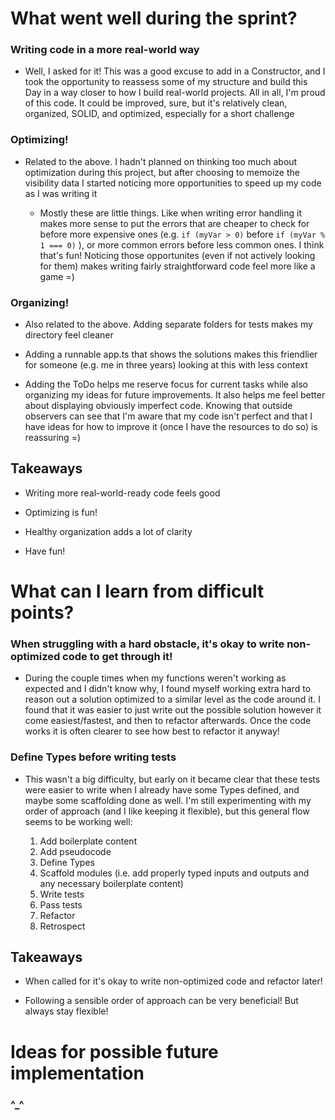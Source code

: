 # What went well during the sprint?

### Writing code in a more real-world way

- Well, I asked for it! This was a good excuse to add in a Constructor, and I
  took the opportunity to reassess some of my structure and build this Day in a
  way closer to how I build real-world projects. All in all, I'm proud of this
  code. It could be improved, sure, but it's relatively clean, organized, SOLID,
  and optimized, especially for a short challenge

### Optimizing!

- Related to the above. I hadn't planned on thinking too much about optimization
  during this project, but after choosing to memoize the visibility data I
  started noticing more opportunities to speed up my code as I was writing it

  - Mostly these are little things. Like when writing error handling it makes
    more sense to put the errors that are cheaper to check for before more
    expensive ones (e.g. `if (myVar > 0)` before `if (myVar % 1 === 0)` ), or
    more common errors before less common ones. I think that's fun! Noticing
    those opportunites (even if not actively looking for them) makes writing
    fairly straightforward code feel more like a game =)

### Organizing!

- Also related to the above. Adding separate folders for tests makes my
  directory feel cleaner

- Adding a runnable app.ts that shows the solutions makes this friendlier for
  someone (e.g. me in three years) looking at this with less context

- Adding the ToDo helps me reserve focus for current tasks while also organizing
  my ideas for future improvements. It also helps me feel better about
  displaying obviously imperfect code. Knowing that outside observers can see
  that I'm aware that my code isn't perfect and that I have ideas for how to
  improve it (once I have the resources to do so) is reassuring =)

## Takeaways

- Writing more real-world-ready code feels good

- Optimizing is fun!

- Healthy organization adds a lot of clarity

- Have fun!

# What can I learn from difficult points?

### When struggling with a hard obstacle, it's okay to write non-optimized code to get through it!

- During the couple times when my functions weren't working as expected and I
  didn't know why, I found myself working extra hard to reason out a solution
  optimized to a similar level as the code around it. I found that it was easier
  to just write out the possible solution however it come easiest/fastest, and
  then to refactor afterwards. Once the code works it is often clearer to see
  how best to refactor it anyway!

### Define Types before writing tests

- This wasn't a big difficulty, but early on it became clear that these tests
  were easier to write when I already have some Types defined, and maybe some
  scaffolding done as well. I'm still experimenting with my order of approach
  (and I like keeping it flexible), but this general flow seems to be working
  well:

  1. Add boilerplate content
  2. Add pseudocode
  3. Define Types
  4. Scaffold modules (i.e. add properly typed inputs and outputs and any
     necessary boilerplate content)
  5. Write tests
  6. Pass tests
  7. Refactor
  8. Retrospect

## Takeaways

- When called for it's okay to write non-optimized code and refactor later!

- Following a sensible order of approach can be very beneficial! But always stay
  flexible!

# Ideas for possible future implementation

### ^\_^
